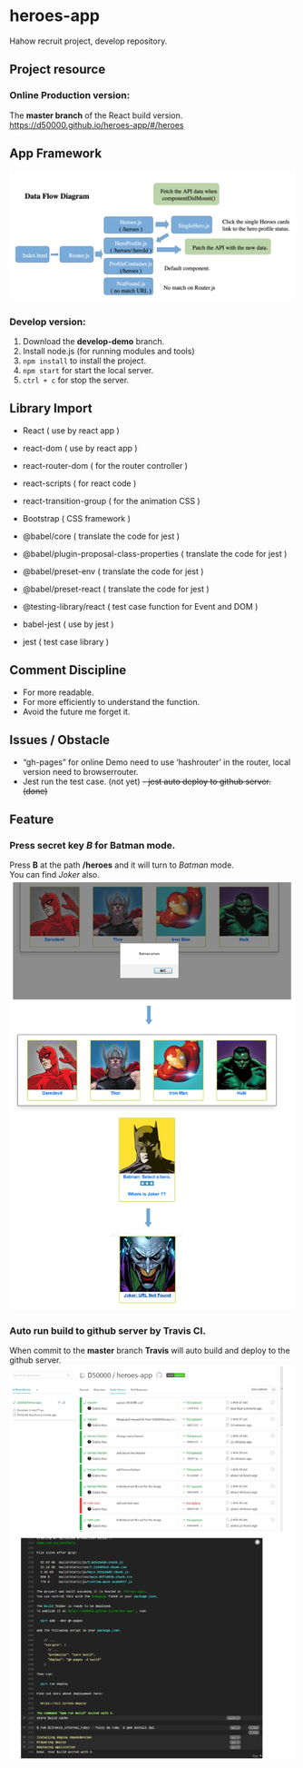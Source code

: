 
# heroes-app
Hahow recruit project, develop repository.

## Project resource
### Online Production version:  
The **master branch** of the React build version.  
https://d50000.github.io/heroes-app/#/heroes  


## App Framework
![](https://github.com/D50000/heroes-app/blob/master/structure.png)


### Develop version:
1. Download the **develop-demo** branch.
2. Install node.js (for running modules and tools)
3. `npm install` to install the project.
4. `npm start` for start the local server.
5. `ctrl + c` for stop the server.


## Library Import
- React ( use by react app )
- react-dom ( use by react app )
- react-router-dom ( for the router controller )
- react-scripts ( for react code )
- react-transition-group ( for the animation CSS )
- Bootstrap ( CSS framework )

- @babel/core ( translate the code for jest )
- @babel/plugin-proposal-class-properties ( translate the code for jest )
- @babel/preset-env ( translate the code for jest )
- @babel/preset-react ( translate the code for jest )
- @testing-library/react ( test case function for Event and DOM  )
- babel-jest ( use by jest )
- jest ( test case library )


## Comment Discipline
- For more readable.
- For more efficiently to understand the function.
- Avoid the future me forget it.


## Issues / Obstacle
- “gh-pages” for online Demo need to use ‘hashrouter’ in the router, local version need to browserrouter. 
- Jest run the test case. (not yet)
~~- jest auto deploy to github server. (done)~~


## Feature
### Press secret key *B* for Batman mode.
Press **B** at the path **/heroes** and it will turn to *Batman* mode.  
You can find *Joker* also.
![](https://github.com/D50000/heroes-app/blob/master/pressB.png)


### Auto run build to github server by Travis CI.
When commit to the **master** branch **Travis** will auto build and deploy to the github server.
![](https://github.com/D50000/heroes-app/blob/master/travis.png)
